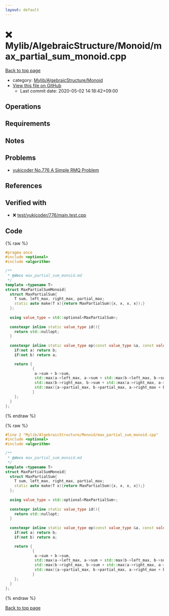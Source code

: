 ```yaml
---
layout: default
---
```


<!-- mathjax config similar to math.stackexchange -->
<script type="text/javascript" async
  src="https://cdnjs.cloudflare.com/ajax/libs/mathjax/2.7.5/MathJax.js?config=TeX-MML-AM_CHTML">
</script>
<script type="text/x-mathjax-config">
  MathJax.Hub.Config({
    TeX: { equationNumbers: { autoNumber: "AMS" }},
    tex2jax: {
      inlineMath: [ ['$','$'] ],
      processEscapes: true
    },
    "HTML-CSS": { matchFontHeight: false },
    displayAlign: "left",
    displayIndent: "2em"
  });
</script>

<script type="text/javascript" src="https://cdnjs.cloudflare.com/ajax/libs/jquery/3.4.1/jquery.min.js"></script>
<script src="https://cdn.jsdelivr.net/npm/jquery-balloon-js@1.1.2/jquery.balloon.min.js" integrity="sha256-ZEYs9VrgAeNuPvs15E39OsyOJaIkXEEt10fzxJ20+2I=" crossorigin="anonymous"></script>
<script type="text/javascript" src="../../../../assets/js/copy-button.js"></script>
<link rel="stylesheet" href="../../../../assets/css/copy-button.css" />


# :x: Mylib/AlgebraicStructure/Monoid/max_partial_sum_monoid.cpp

<a href="../../../../index.html">Back to top page</a>

* category: <a href="../../../../index.html#b9ce8b1117f3871719e4d3859e7574c9">Mylib/AlgebraicStructure/Monoid</a>
* <a href="{{ site.github.repository_url }}/blob/master/Mylib/AlgebraicStructure/Monoid/max_partial_sum_monoid.cpp">View this file on GitHub</a>
    - Last commit date: 2020-05-02 14:18:42+09:00




## Operations

## Requirements

## Notes

## Problems

- [yukicoder No.776 A Simple RMQ Problem](https://yukicoder.me/problems/no/776)

## References



## Verified with

* :x: <a href="../../../../verify/test/yukicoder/776/main.test.cpp.html">test/yukicoder/776/main.test.cpp</a>


## Code

<a id="unbundled"></a>
{% raw %}
```cpp
#pragma once
#include <optional>
#include <algorithm>

/**
 * @docs max_partial_sum_monoid.md
 */
template <typename T>
struct MaxPartialSumMonoid{
  struct MaxPartialSum{
    T sum, left_max, right_max, partial_max;
    static auto make(T x){return MaxPartialSum({x, x, x, x});}
  };
  
  using value_type = std::optional<MaxPartialSum>;
  
  constexpr inline static value_type id(){
    return std::nullopt;
  }
  
  constexpr inline static value_type op(const value_type &a, const value_type &b){
    if(not a) return b;
    if(not b) return a;

    return {
            {
             a->sum + b->sum,
             std::max(a->left_max, a->sum + std::max(b->left_max, b->sum)),
             std::max(b->right_max, b->sum + std::max(a->right_max, a->sum)),
             std::max({a->partial_max, b->partial_max, a->right_max + b->left_max})
            }
    };
  }
};

```
{% endraw %}

<a id="bundled"></a>
{% raw %}
```cpp
#line 2 "Mylib/AlgebraicStructure/Monoid/max_partial_sum_monoid.cpp"
#include <optional>
#include <algorithm>

/**
 * @docs max_partial_sum_monoid.md
 */
template <typename T>
struct MaxPartialSumMonoid{
  struct MaxPartialSum{
    T sum, left_max, right_max, partial_max;
    static auto make(T x){return MaxPartialSum({x, x, x, x});}
  };
  
  using value_type = std::optional<MaxPartialSum>;
  
  constexpr inline static value_type id(){
    return std::nullopt;
  }
  
  constexpr inline static value_type op(const value_type &a, const value_type &b){
    if(not a) return b;
    if(not b) return a;

    return {
            {
             a->sum + b->sum,
             std::max(a->left_max, a->sum + std::max(b->left_max, b->sum)),
             std::max(b->right_max, b->sum + std::max(a->right_max, a->sum)),
             std::max({a->partial_max, b->partial_max, a->right_max + b->left_max})
            }
    };
  }
};

```
{% endraw %}

<a href="../../../../index.html">Back to top page</a>

